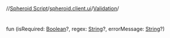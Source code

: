 //[Spheroid Script](../../index.md)/[spheroid.client.ui](../index.md)/[Validation](index.md)/[<init>](-init-.md)



# <init>  
 
fun [<init>](-init-.md)(isRequired: [Boolean](../../spheroid/-boolean/index.md)?, regex: [String](../../spheroid/-string/index.md)?, errorMessage: [String](../../spheroid/-string/index.md)?)  




